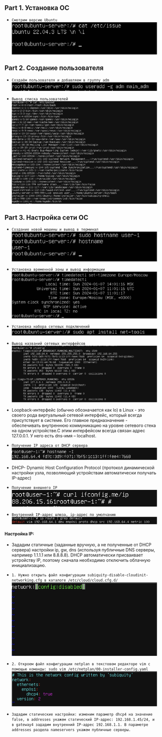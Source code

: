 ## Part 1. Установка ОС

- ``Смотрим версию Ubuntu ``<br>
![A chto tut](./png/1.png)<br>


## Part 2. Создание пользователя
- ``Создаём пользователя и добавляем в группу adm ``<br>
![A chto tut](./png/2.png)<br>

- ``Вывод списка пользователей ``<br>
![A chto tut](./png/3.png)<br>

## Part 3. Настройка сети ОС
- ``Создание новой машины и вывод в терминал ``<br>
![A chto tut](./png/4.png)<br>

- ``Установка временной зоны и вывод информации``<br>
![A chto tut](./png/5.png)<br>

- ``Установка набора сетевых подключений``<br>
![A chto tut](./png/6.png)<br>
- ``Вывод названий сетевых интерфейсов``<br>
![A chto tut](./png/7.png)<br>

- Loopback-интерфейс (обычно обозначается как lo) в Linux - это своего рода виртуальный сетевой интерфейс, который всегда присутствует в системе. Его главное предназначение - обеспечивать внутреннюю коммуникацию на уровне сетевого стека на одном устройстве.С этим интерфейсом всегда связан адрес 127.0.0.1. У него есть dns-имя – localhost.

- ``Получение IP адреса от DHCP сервера``<br>
![A chto tut](./png/8.png)<br>

- DHCP- Dynamic Host Configuration Protocol (протокол динамической настройки узла, позволяющий устройствам автоматически получать IP-адрес)

- ``Получение внешнего IP``<br>
![A chto tut](./png/9.png)<br>

- ``Внутренний IP-адрес шлюза, ip-адрес по умолчанию``<br>
![A chto tut](./png/10.png)<br>

#### Настройка IP: 
- Зададим статичные (заданные вручную, а не полученные от DHCP сервера) настройки ip, gw, dns (используя публичные DNS серверы, например 1.1.1.1 или 8.8.8.8). DHCP автоматически присваивает устройству IP, поэтому сначала необходимо отключить облачную инициализацию. 

- ``1. Нужно открыть файл конфигурации subiquity-disable-cloudinit-networking.cfg в каталоге /etc/cloud/cloud.cfg.d/
``<br>
![A chto tut](./png/11.png)<br>

- ``2. Откроем файл конфигурации netplan в текстовом редакторе vim с помощью команды: sudo vim /etc/netplan/00-installer-config.yaml
``<br>
![A chto tut](./png/12.png)<br>

- `` Зададим статические настройки: изменим параметр dhcp4 на значение false, в addresses укажем статический IP-адрес: 192.168.1.45/24, и в gateway4 зададим внутренний IP-адрес 192.168.1.1. В параметре addresses раздела nameservers укажем публичные серверы. ``<br>





























